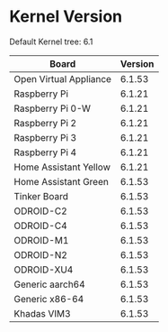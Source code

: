 
# Kernel Version

Default Kernel tree: 6.1

| Board | Version |
|-------|---------|
| Open Virtual Appliance | 6.1.53 |
| Raspberry Pi | 6.1.21 |
| Raspberry Pi 0-W | 6.1.21 |
| Raspberry Pi 2 | 6.1.21 |
| Raspberry Pi 3 | 6.1.21 |
| Raspberry Pi 4 | 6.1.21 |
| Home Assistant Yellow | 6.1.21 |
| Home Assistant Green | 6.1.53 |
| Tinker Board | 6.1.53 |
| ODROID-C2 | 6.1.53 |
| ODROID-C4 | 6.1.53 |
| ODROID-M1 | 6.1.53 |
| ODROID-N2 | 6.1.53 |
| ODROID-XU4 | 6.1.53 |
| Generic aarch64 | 6.1.53 |
| Generic x86-64 | 6.1.53 |
| Khadas VIM3 | 6.1.53 |

